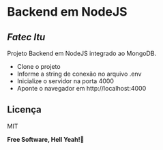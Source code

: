 # Backend em NodeJS
## _Fatec Itu_

Projeto Backend em NodeJS integrado ao MongoDB.

- Clone o projeto
- Informe a string de conexão no arquivo .env
- Inicialize o servidor na porta 4000
- Aponte o navegador em http://localhost:4000

## Licença

MIT

**Free Software, Hell Yeah!🐧** 